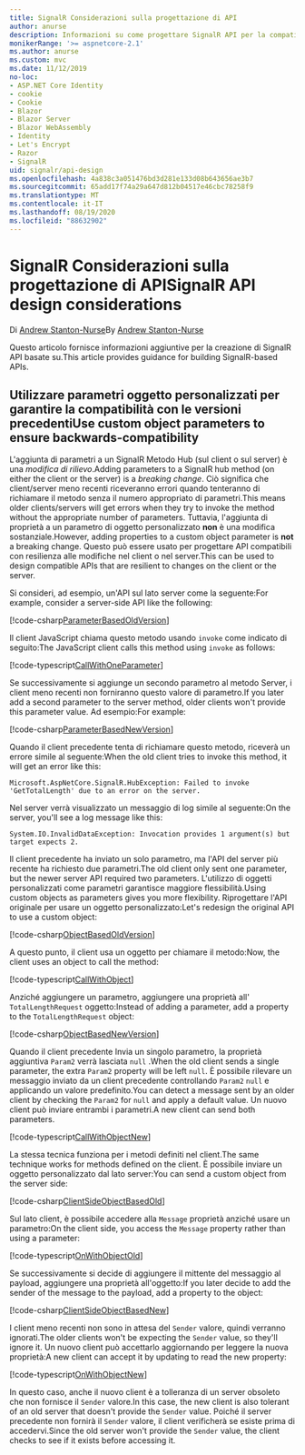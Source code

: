 ```yaml
---
title: SignalR Considerazioni sulla progettazione di API
author: anurse
description: Informazioni su come progettare SignalR API per la compatibilità tra le versioni dell'app.
monikerRange: '>= aspnetcore-2.1'
ms.author: anurse
ms.custom: mvc
ms.date: 11/12/2019
no-loc:
- ASP.NET Core Identity
- cookie
- Cookie
- Blazor
- Blazor Server
- Blazor WebAssembly
- Identity
- Let's Encrypt
- Razor
- SignalR
uid: signalr/api-design
ms.openlocfilehash: 4a838c3a051476bd3d281e133d08b643656ae3b7
ms.sourcegitcommit: 65add17f74a29a647d812b04517e46cbc78258f9
ms.translationtype: MT
ms.contentlocale: it-IT
ms.lasthandoff: 08/19/2020
ms.locfileid: "88632902"
---
```

# <a name="no-locsignalr-api-design-considerations"></a><span data-ttu-id="d95a2-103">SignalR Considerazioni sulla progettazione di API</span><span class="sxs-lookup"><span data-stu-id="d95a2-103">SignalR API design considerations</span></span>

<span data-ttu-id="d95a2-104">Di [Andrew Stanton-Nurse](https://twitter.com/anurse)</span><span class="sxs-lookup"><span data-stu-id="d95a2-104">By [Andrew Stanton-Nurse](https://twitter.com/anurse)</span></span>

<span data-ttu-id="d95a2-105">Questo articolo fornisce informazioni aggiuntive per la creazione di SignalR API basate su.</span><span class="sxs-lookup"><span data-stu-id="d95a2-105">This article provides guidance for building SignalR-based APIs.</span></span>

## <a name="use-custom-object-parameters-to-ensure-backwards-compatibility"></a><span data-ttu-id="d95a2-106">Utilizzare parametri oggetto personalizzati per garantire la compatibilità con le versioni precedenti</span><span class="sxs-lookup"><span data-stu-id="d95a2-106">Use custom object parameters to ensure backwards-compatibility</span></span>

<span data-ttu-id="d95a2-107">L'aggiunta di parametri a un SignalR Metodo Hub (sul client o sul server) è una *modifica di rilievo*.</span><span class="sxs-lookup"><span data-stu-id="d95a2-107">Adding parameters to a SignalR hub method (on either the client or the server) is a *breaking change*.</span></span> <span data-ttu-id="d95a2-108">Ciò significa che client/server meno recenti riceveranno errori quando tenteranno di richiamare il metodo senza il numero appropriato di parametri.</span><span class="sxs-lookup"><span data-stu-id="d95a2-108">This means older clients/servers will get errors when they try to invoke the method without the appropriate number of parameters.</span></span> <span data-ttu-id="d95a2-109">Tuttavia, l'aggiunta di proprietà a un parametro di oggetto personalizzato **non** è una modifica sostanziale.</span><span class="sxs-lookup"><span data-stu-id="d95a2-109">However, adding properties to a custom object parameter is **not** a breaking change.</span></span> <span data-ttu-id="d95a2-110">Questo può essere usato per progettare API compatibili con resilienza alle modifiche nel client o nel server.</span><span class="sxs-lookup"><span data-stu-id="d95a2-110">This can be used to design compatible APIs that are resilient to changes on the client or the server.</span></span>

<span data-ttu-id="d95a2-111">Si consideri, ad esempio, un'API sul lato server come la seguente:</span><span class="sxs-lookup"><span data-stu-id="d95a2-111">For example, consider a server-side API like the following:</span></span>

[!code-csharp[ParameterBasedOldVersion](api-design/sample/Samples.cs?name=ParameterBasedOldVersion)]

<span data-ttu-id="d95a2-112">Il client JavaScript chiama questo metodo usando `invoke` come indicato di seguito:</span><span class="sxs-lookup"><span data-stu-id="d95a2-112">The JavaScript client calls this method using `invoke` as follows:</span></span>

[!code-typescript[CallWithOneParameter](api-design/sample/Samples.ts?name=CallWithOneParameter)]

<span data-ttu-id="d95a2-113">Se successivamente si aggiunge un secondo parametro al metodo Server, i client meno recenti non forniranno questo valore di parametro.</span><span class="sxs-lookup"><span data-stu-id="d95a2-113">If you later add a second parameter to the server method, older clients won't provide this parameter value.</span></span> <span data-ttu-id="d95a2-114">Ad esempio:</span><span class="sxs-lookup"><span data-stu-id="d95a2-114">For example:</span></span>

[!code-csharp[ParameterBasedNewVersion](api-design/sample/Samples.cs?name=ParameterBasedNewVersion)]

<span data-ttu-id="d95a2-115">Quando il client precedente tenta di richiamare questo metodo, riceverà un errore simile al seguente:</span><span class="sxs-lookup"><span data-stu-id="d95a2-115">When the old client tries to invoke this method, it will get an error like this:</span></span>

```
Microsoft.AspNetCore.SignalR.HubException: Failed to invoke 'GetTotalLength' due to an error on the server.
```

<span data-ttu-id="d95a2-116">Nel server verrà visualizzato un messaggio di log simile al seguente:</span><span class="sxs-lookup"><span data-stu-id="d95a2-116">On the server, you'll see a log message like this:</span></span>

```
System.IO.InvalidDataException: Invocation provides 1 argument(s) but target expects 2.
```

<span data-ttu-id="d95a2-117">Il client precedente ha inviato un solo parametro, ma l'API del server più recente ha richiesto due parametri.</span><span class="sxs-lookup"><span data-stu-id="d95a2-117">The old client only sent one parameter, but the newer server API required two parameters.</span></span> <span data-ttu-id="d95a2-118">L'utilizzo di oggetti personalizzati come parametri garantisce maggiore flessibilità.</span><span class="sxs-lookup"><span data-stu-id="d95a2-118">Using custom objects as parameters gives you more flexibility.</span></span> <span data-ttu-id="d95a2-119">Riprogettare l'API originale per usare un oggetto personalizzato:</span><span class="sxs-lookup"><span data-stu-id="d95a2-119">Let's redesign the original API to use a custom object:</span></span>

[!code-csharp[ObjectBasedOldVersion](api-design/sample/Samples.cs?name=ObjectBasedOldVersion)]

<span data-ttu-id="d95a2-120">A questo punto, il client usa un oggetto per chiamare il metodo:</span><span class="sxs-lookup"><span data-stu-id="d95a2-120">Now, the client uses an object to call the method:</span></span>

[!code-typescript[CallWithObject](api-design/sample/Samples.ts?name=CallWithObject)]

<span data-ttu-id="d95a2-121">Anziché aggiungere un parametro, aggiungere una proprietà all' `TotalLengthRequest` oggetto:</span><span class="sxs-lookup"><span data-stu-id="d95a2-121">Instead of adding a parameter, add a property to the `TotalLengthRequest` object:</span></span>

[!code-csharp[ObjectBasedNewVersion](api-design/sample/Samples.cs?name=ObjectBasedNewVersion&highlight=4,9-13)]

<span data-ttu-id="d95a2-122">Quando il client precedente Invia un singolo parametro, la proprietà aggiuntiva `Param2` verrà lasciata `null` .</span><span class="sxs-lookup"><span data-stu-id="d95a2-122">When the old client sends a single parameter, the extra `Param2` property will be left `null`.</span></span> <span data-ttu-id="d95a2-123">È possibile rilevare un messaggio inviato da un client precedente controllando `Param2` `null` e applicando un valore predefinito.</span><span class="sxs-lookup"><span data-stu-id="d95a2-123">You can detect a message sent by an older client by checking the `Param2` for `null` and apply a default value.</span></span> <span data-ttu-id="d95a2-124">Un nuovo client può inviare entrambi i parametri.</span><span class="sxs-lookup"><span data-stu-id="d95a2-124">A new client can send both parameters.</span></span>

[!code-typescript[CallWithObjectNew](api-design/sample/Samples.ts?name=CallWithObjectNew)]

<span data-ttu-id="d95a2-125">La stessa tecnica funziona per i metodi definiti nel client.</span><span class="sxs-lookup"><span data-stu-id="d95a2-125">The same technique works for methods defined on the client.</span></span> <span data-ttu-id="d95a2-126">È possibile inviare un oggetto personalizzato dal lato server:</span><span class="sxs-lookup"><span data-stu-id="d95a2-126">You can send a custom object from the server side:</span></span>

[!code-csharp[ClientSideObjectBasedOld](api-design/sample/Samples.cs?name=ClientSideObjectBasedOld)]

<span data-ttu-id="d95a2-127">Sul lato client, è possibile accedere alla `Message` proprietà anziché usare un parametro:</span><span class="sxs-lookup"><span data-stu-id="d95a2-127">On the client side, you access the `Message` property rather than using a parameter:</span></span>

[!code-typescript[OnWithObjectOld](api-design/sample/Samples.ts?name=OnWithObjectOld)]

<span data-ttu-id="d95a2-128">Se successivamente si decide di aggiungere il mittente del messaggio al payload, aggiungere una proprietà all'oggetto:</span><span class="sxs-lookup"><span data-stu-id="d95a2-128">If you later decide to add the sender of the message to the payload, add a property to the object:</span></span>

[!code-csharp[ClientSideObjectBasedNew](api-design/sample/Samples.cs?name=ClientSideObjectBasedNew&highlight=5)]

<span data-ttu-id="d95a2-129">I client meno recenti non sono in attesa del `Sender` valore, quindi verranno ignorati.</span><span class="sxs-lookup"><span data-stu-id="d95a2-129">The older clients won't be expecting the `Sender` value, so they'll ignore it.</span></span> <span data-ttu-id="d95a2-130">Un nuovo client può accettarlo aggiornando per leggere la nuova proprietà:</span><span class="sxs-lookup"><span data-stu-id="d95a2-130">A new client can accept it by updating to read the new property:</span></span>

[!code-typescript[OnWithObjectNew](api-design/sample/Samples.ts?name=OnWithObjectNew&highlight=2-5)]

<span data-ttu-id="d95a2-131">In questo caso, anche il nuovo client è a tolleranza di un server obsoleto che non fornisce il `Sender` valore.</span><span class="sxs-lookup"><span data-stu-id="d95a2-131">In this case, the new client is also tolerant of an old server that doesn't provide the `Sender` value.</span></span> <span data-ttu-id="d95a2-132">Poiché il server precedente non fornirà il `Sender` valore, il client verificherà se esiste prima di accedervi.</span><span class="sxs-lookup"><span data-stu-id="d95a2-132">Since the old server won't provide the `Sender` value, the client checks to see if it exists before accessing it.</span></span>
